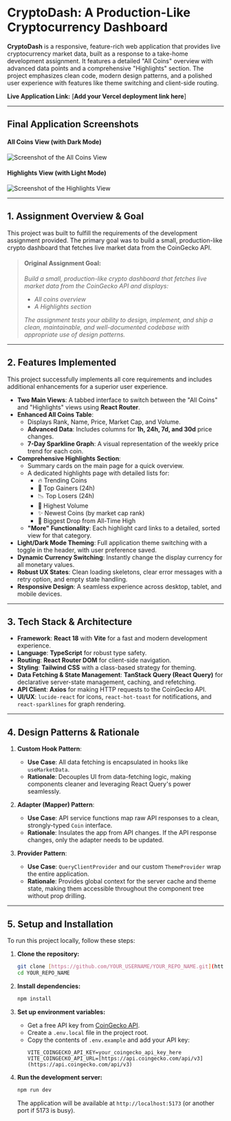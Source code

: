 # CryptoDash: A Production-Like Cryptocurrency Dashboard

**CryptoDash** is a responsive, feature-rich web application that provides live cryptocurrency market data, built as a response to a take-home development assignment. It features a detailed "All Coins" overview with advanced data points and a comprehensive "Highlights" section. The project emphasizes clean code, modern design patterns, and a polished user experience with features like theme switching and client-side routing.

**Live Application Link:** [**Add your Vercel deployment link here**]

---

## Final Application Screenshots

#### All Coins View (with Dark Mode)
![Screenshot of the All Coins View](./public/screenshots/all-coins-view-dark.png)

#### Highlights View (with Light Mode)
![Screenshot of the Highlights View](./public/screenshots/highlights-view-light.png)

---

## 1. Assignment Overview & Goal

This project was built to fulfill the requirements of the development assignment provided. The primary goal was to build a small, production-like crypto dashboard that fetches live market data from the CoinGecko API.

> #### **Original Assignment Goal:**
>
> *Build a small, production-like crypto dashboard that fetches live market data from the CoinGecko API and displays:*
>
> -   *All coins overview*
> -   *A Highlights section*
>
> *The assignment tests your ability to design, implement, and ship a clean, maintainable, and well-documented codebase with appropriate use of design patterns.*

---

## 2. Features Implemented

This project successfully implements all core requirements and includes additional enhancements for a superior user experience.

-   **Two Main Views**: A tabbed interface to switch between the "All Coins" and "Highlights" views using **React Router**.
-   **Enhanced All Coins Table**:
    -   Displays Rank, Name, Price, Market Cap, and Volume.
    -   **Advanced Data**: Includes columns for **1h, 24h, 7d, and 30d** price changes.
    -   **7-Day Sparkline Graph**: A visual representation of the weekly price trend for each coin.
-   **Comprehensive Highlights Section**:
    -   Summary cards on the main page for a quick overview.
    -   A dedicated highlights page with detailed lists for:
        -   🔥 Trending Coins
        -   🚀 Top Gainers (24h)
        -   📉 Top Losers (24h)
        -   🥤 Highest Volume
        -   ✨ Newest Coins (by market cap rank)
        -   🎢 Biggest Drop from All-Time High
    -   **"More" Functionality**: Each highlight card links to a detailed, sorted view for that category.
-   **Light/Dark Mode Theming**: Full application theme switching with a toggle in the header, with user preference saved.
-   **Dynamic Currency Switching**: Instantly change the display currency for all monetary values.
-   **Robust UX States**: Clean loading skeletons, clear error messages with a retry option, and empty state handling.
-   **Responsive Design**: A seamless experience across desktop, tablet, and mobile devices.

---

## 3. Tech Stack & Architecture

-   **Framework**: **React 18** with **Vite** for a fast and modern development experience.
-   **Language**: **TypeScript** for robust type safety.
-   **Routing**: **React Router DOM** for client-side navigation.
-   **Styling**: **Tailwind CSS** with a class-based strategy for theming.
-   **Data Fetching & State Management**: **TanStack Query (React Query)** for declarative server-state management, caching, and refetching.
-   **API Client**: **Axios** for making HTTP requests to the CoinGecko API.
-   **UI/UX**: `lucide-react` for icons, `react-hot-toast` for notifications, and `react-sparklines` for graph rendering.

---

## 4. Design Patterns & Rationale

1.  **Custom Hook Pattern**:
    -   **Use Case**: All data fetching is encapsulated in hooks like `useMarketData`.
    -   **Rationale**: Decouples UI from data-fetching logic, making components cleaner and leveraging React Query's power seamlessly.

2.  **Adapter (Mapper) Pattern**:
    -   **Use Case**: API service functions map raw API responses to a clean, strongly-typed `Coin` interface.
    -   **Rationale**: Insulates the app from API changes. If the API response changes, only the adapter needs to be updated.

3.  **Provider Pattern**:
    -   **Use Case**: `QueryClientProvider` and our custom `ThemeProvider` wrap the entire application.
    -   **Rationale**: Provides global context for the server cache and theme state, making them accessible throughout the component tree without prop drilling.

---

## 5. Setup and Installation

To run this project locally, follow these steps:

1.  **Clone the repository:**
    ```bash
    git clone [https://github.com/YOUR_USERNAME/YOUR_REPO_NAME.git](https://github.com/YOUR_USERNAME/YOUR_REPO_NAME.git)
    cd YOUR_REPO_NAME
    ```

2.  **Install dependencies:**
    ```bash
    npm install
    ```

3.  **Set up environment variables:**
    -   Get a free API key from [CoinGecko API](https://www.coingecko.com/en/api).
    -   Create a `.env.local` file in the project root.
    -   Copy the contents of `.env.example` and add your API key:
        ```
        VITE_COINGECKO_API_KEY=your_coingecko_api_key_here
        VITE_COINGECKO_API_URL=[https://api.coingecko.com/api/v3](https://api.coingecko.com/api/v3)
        ```

4.  **Run the development server:**
    ```bash
    npm run dev
    ```
    The application will be available at `http://localhost:5173` (or another port if 5173 is busy).